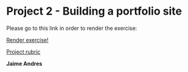 # Project 2 - Building a portfolio site

Please go to this link in order to render the exercise:

[Render exercise!](http://github.ekorre.org/2018-Front-End-Web-Developer-Nanodegree/Core-Curriculum/Part-1/Project-2/portfolio.html)

[Project rubric](https://review.udacity.com/#!/rubrics/45/view)

**Jaime Andres**
